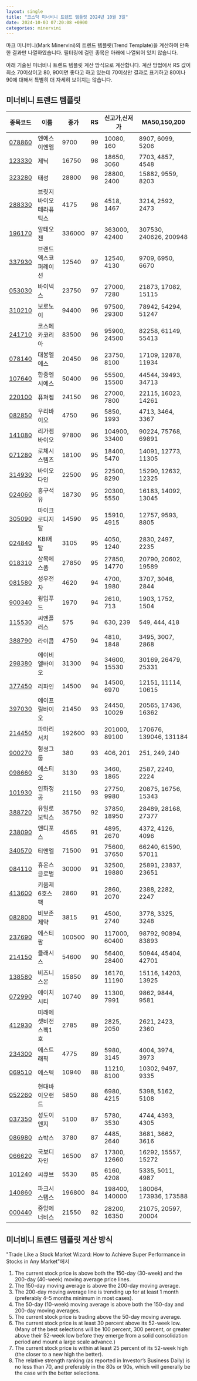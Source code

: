 ```yaml
---
layout: single
title: "코스닥 미너비니 트렌드 템플릿 2024년 10월 3일"
date: 2024-10-03 07:20:08 +0900
categories: minervini
---
```

마크 미니버니(Mark Minervini)의 트렌드 템플릿(Trend Template)을 계산하여 만족한 결과만 나열하였습니다. 필터링에 걸린 종목은 아래에 나열되어 있지 않습니다.

아래 기술된 미너비니 트렌드 템플릿 계산 방식으로 계산합니다. 계산 방법에서 RS 값이 최소 70이상이고 80, 90이면 좋다고 하고 있는데 70이상만 결과로 표기하고 80이나 90에 대해서 특별히 더 자세히 보이지는 않습니다.

## 미너비니 트렌드 템플릿

|종목코드|이름|종가|RS|신고가,신저가|MA50,150,200|
|------|---|---|--|---------|------------|
|[078860](https://finance.daum.net/quotes/A078860)|엔에스이엔엠|9700|99|10080, 160|8907, 6099, 5206|
|[123330](https://finance.daum.net/quotes/A123330)|제닉|16750|98|18650, 3060|7703, 4857, 4548|
|[323280](https://finance.daum.net/quotes/A323280)|태성|28800|98|28800, 2400|15882, 9559, 8203|
|[288330](https://finance.daum.net/quotes/A288330)|브릿지바이오테라퓨틱스|4175|98|4518, 1467|3214, 2592, 2473|
|[196170](https://finance.daum.net/quotes/A196170)|알테오젠|336000|97|363000, 42400|307530, 240626, 200948|
|[337930](https://finance.daum.net/quotes/A337930)|브랜드엑스코퍼레이션|12540|97|12540, 4130|9709, 6950, 6670|
|[053030](https://finance.daum.net/quotes/A053030)|바이넥스|23750|97|27000, 7280|21873, 17082, 15115|
|[310210](https://finance.daum.net/quotes/A310210)|보로노이|94400|96|97500, 29300|78942, 54294, 51247|
|[241710](https://finance.daum.net/quotes/A241710)|코스메카코리아|83500|96|95900, 24500|82258, 61149, 55413|
|[078140](https://finance.daum.net/quotes/A078140)|대봉엘에스|20450|96|23750, 8100|17109, 12878, 11934|
|[107640](https://finance.daum.net/quotes/A107640)|한중엔시에스|50400|96|55500, 15500|44544, 39493, 34713|
|[220100](https://finance.daum.net/quotes/A220100)|퓨쳐켐|24150|96|27000, 7800|22115, 16023, 14261|
|[082850](https://finance.daum.net/quotes/A082850)|우리바이오|4750|96|5850, 1993|4713, 3464, 3367|
|[141080](https://finance.daum.net/quotes/A141080)|리가켐바이오|97800|96|104900, 33400|90224, 75768, 69891|
|[071280](https://finance.daum.net/quotes/A071280)|로체시스템즈|18100|95|18400, 5470|14091, 12773, 11305|
|[314930](https://finance.daum.net/quotes/A314930)|바이오다인|22500|95|22500, 8290|15290, 12632, 12325|
|[024060](https://finance.daum.net/quotes/A024060)|흥구석유|18730|95|20300, 5550|16183, 14092, 13045|
|[305090](https://finance.daum.net/quotes/A305090)|마이크로디지탈|14590|95|15910, 4915|12757, 9593, 8805|
|[024840](https://finance.daum.net/quotes/A024840)|KBI메탈|3105|95|4050, 1240|2830, 2497, 2235|
|[018310](https://finance.daum.net/quotes/A018310)|삼목에스폼|27850|95|27850, 14770|20790, 20602, 19589|
|[081580](https://finance.daum.net/quotes/A081580)|성우전자|4620|94|4700, 1980|3707, 3046, 2844|
|[900340](https://finance.daum.net/quotes/A900340)|윙입푸드|1970|94|2610, 713|1903, 1752, 1504|
|[115530](https://finance.daum.net/quotes/A115530)|씨엔플러스|575|94|630, 239|549, 444, 418|
|[388790](https://finance.daum.net/quotes/A388790)|라이콤|4750|94|4810, 1848|3495, 3007, 2868|
|[298380](https://finance.daum.net/quotes/A298380)|에이비엘바이오|31300|94|34600, 15530|30169, 26479, 25331|
|[377450](https://finance.daum.net/quotes/A377450)|리파인|14500|94|14500, 6970|12151, 11114, 10615|
|[397030](https://finance.daum.net/quotes/A397030)|에이프릴바이오|21450|93|24450, 10029|20565, 17436, 16362|
|[214450](https://finance.daum.net/quotes/A214450)|파마리서치|192600|93|201000, 89100|170676, 139046, 131184|
|[900270](https://finance.daum.net/quotes/A900270)|헝셩그룹|380|93|406, 201|251, 249, 240|
|[098660](https://finance.daum.net/quotes/A098660)|에스티오|3130|93|3460, 1865|2587, 2240, 2224|
|[101930](https://finance.daum.net/quotes/A101930)|인화정공|21150|93|27750, 9980|20875, 16756, 15343|
|[388720](https://finance.daum.net/quotes/A388720)|유일로보틱스|35750|92|37850, 18950|28489, 28168, 27377|
|[238090](https://finance.daum.net/quotes/A238090)|앤디포스|4565|91|4895, 2670|4372, 4126, 4096|
|[340570](https://finance.daum.net/quotes/A340570)|티앤엘|71500|91|75600, 37650|66240, 61590, 57011|
|[084110](https://finance.daum.net/quotes/A084110)|휴온스글로벌|30000|91|32500, 19880|25891, 23837, 23651|
|[413600](https://finance.daum.net/quotes/A413600)|키움제6호스팩|2860|91|2860, 2070|2388, 2282, 2247|
|[082800](https://finance.daum.net/quotes/A082800)|비보존 제약|3815|91|4500, 2740|3778, 3325, 3248|
|[237690](https://finance.daum.net/quotes/A237690)|에스티팜|100500|90|117000, 60400|98792, 90894, 83893|
|[214150](https://finance.daum.net/quotes/A214150)|클래시스|54600|90|56400, 28400|50944, 45404, 42701|
|[138580](https://finance.daum.net/quotes/A138580)|비즈니스온|15850|89|16170, 11190|15116, 14203, 13925|
|[072990](https://finance.daum.net/quotes/A072990)|에이치시티|10740|89|11300, 7991|9862, 9844, 9581|
|[412930](https://finance.daum.net/quotes/A412930)|미래에셋비전스팩1호|2785|89|2825, 2050|2621, 2423, 2360|
|[234300](https://finance.daum.net/quotes/A234300)|에스트래픽|4775|89|5980, 3145|4004, 3974, 3973|
|[069510](https://finance.daum.net/quotes/A069510)|에스텍|10940|88|11210, 8100|10302, 9497, 9335|
|[052260](https://finance.daum.net/quotes/A052260)|현대바이오랜드|5850|88|6980, 4215|5398, 5162, 5108|
|[037350](https://finance.daum.net/quotes/A037350)|성도이엔지|5100|87|5780, 3530|4744, 4393, 4305|
|[086980](https://finance.daum.net/quotes/A086980)|쇼박스|3780|87|4485, 2640|3681, 3662, 3616|
|[066620](https://finance.daum.net/quotes/A066620)|국보디자인|16500|87|17300, 12660|16292, 15557, 15272|
|[101240](https://finance.daum.net/quotes/A101240)|씨큐브|5530|85|6160, 4208|5335, 5011, 4987|
|[140860](https://finance.daum.net/quotes/A140860)|파크시스템스|196800|84|198400, 140000|180064, 173936, 173588|
|[000440](https://finance.daum.net/quotes/A000440)|중앙에너비스|21550|82|28200, 16350|21075, 20597, 20004|

## 미너비니 트렌드 템플릿 계산 방식

"Trade Like a Stock Market Wizard: How to Achieve Super Performance in Stocks in Any Market"에서

 1. The current stock price is above both the 150-day (30-week) and the 200-day (40-week) moving average price lines.
 1. The 150-day moving average is above the 200-day moving average.
 1. The 200-day moving average line is trending up for at least 1 month (preferably 4–5 months minimum in most cases).
 1. The 50-day (10-week) moving average is above both the 150-day and 200-day moving averages.
 1. The current stock price is trading above the 50-day moving average.
 1. The current stock price is at least 30 percent above its 52-week low. (Many of the best selections will be 100 percent, 300 percent, or greater above their 52-week low before they emerge from a solid consolidation period and mount a large scale advance.)
 1. The current stock price is within at least 25 percent of its 52-week high (the closer to a new high the better).
 1. The relative strength ranking (as reported in Investor’s Business Daily) is no less than 70, and preferably in the 80s or 90s, which will generally be the case with the better selections.
